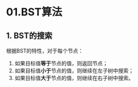 # 01.BST算法

## 1. BST的搜索

根据BST的特性，对于每个节点：

1. 如果目标值**等于**节点的值，则返回节点；
2. 如果目标值**小于**节点的值，则继续在左子树中搜索；
3. 如果目标值**大于**节点的值，则继续在右子树中搜索。

